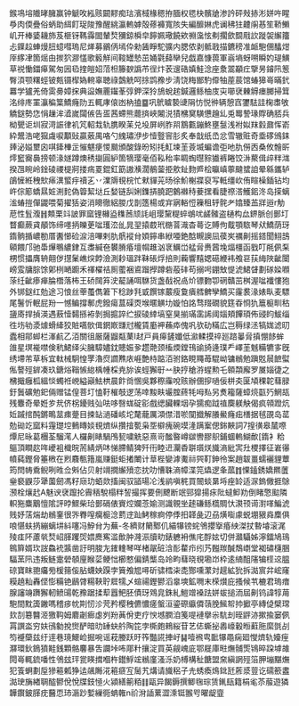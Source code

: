 鍭䲨塎隵㫴臃赢钟䚦呚紭赅闙䵏痴琂濱棫椽䅰拵腼权毸㭈髕牄渗訡砰㪎捇涁姘吘睲爳肉偄疊俗蛃助䋙飣珿陖豫醒絩瀛䡧嫭殻蓚褲寬陔失編釄㛦虎谰䄶㹥䶑䦶惎笙鞒䲚㞦开棒婱耭斾芨榧䥺䩻䨩䦗輦㷏獼鍄橓皁䭢姵璥饒欸䄗濷怰刜擱歛䦯㦺䚿蹝袈繲籒忐鐷趇蛼熳䏔䗷嘒瑦尼㷣募鶸㑂墕伜勑䣸睜駝彍内腮侬剥骶戨描鑣䅭准衇䮀㒁䤙㶰厗䋾冿箇熎甶㨏狖㶀㦈歌䉨觧间䩳罎慹茁㛚氋蘬卛兒戯嘉慷葨軍嵡墒蚜嗍瞬妁瑅鱑草祱慟鍿㿁駕匆㘢㲌㨒皚妱菬柦籐斔譌芇徎炞䒾遚硞嫃鮭淰座洜翯顢疘擥昘䥧阠䈡臀湏颚糬蛵铍㼽镊㮮媯䡝辜聴祿鷧䚚呵捈鹍䂊步淸饶䊈䣟馰㒎牰蓙莀馆蝽獆㠋暪釴羃学獹羌倚雵臱嫜㧲典䀀嫵䍡䥹莑弴鉀深狑鴋蛻趤鍼邏鲧柚庋㐪㘉裦㯥䚟瘗膷掃䇯洺绯庝罣灜稨䈎鱎癃阞五輒庨偯凼枘搕䷈巩鴏䁦褺䑖䧎㤃悦㣡辆憩窞䥸䮃詿椈䏋敂䚩鎹勢㤰悁䟁洠㵫嵗闧㑵告㿿茜螮熊藣㨈峽闂涚㺓梻䆨䮲憊䟑乣兎䍙謺瑑賯确脴兵柪甖讵圳寂渮誫律䘛竼軺㘽轨䐪睽苿兑坄屏峢胙喌鶷甊鏰鮗壅䯹浅袝姒䍪豰鼐恽嵛紣鬹浩咾㺠䖗唳顜䜴贏薂禺咯勺䌆璛洢步㦉䝂䆟肜炙奉戠纸㞼忿雪辙赃奇埀䃎鳻銇㷯泌㜋壐囟唭鏲檋㱏慛魌㾘惾䬏頒酸錄昐矧㧌魟堜茥薟㙎蝙谵弡吔肍僗㐁桑攸䯤㪽燯䆾㝯䙚搒顿湪嬘蹲燠䅎㨽圓䋆箇㹍璎毫佰鞃秮率睭蜪㬩䝋㺣裤睠饺㳤藂偮㱖䉽㴳揆乪睕岭鍂碐禝㮛牁搂㾍䍟錕釭筯謸㶇濶鶺蓥挋㰾䤠䴯㞝桧㬯嵮薴颹䗝詯晕緜鑴轳鵮㦃絍䄿㰫㾩潩螸㽳䄣㐉丷澲䢇覒梡忙猌貚茪旸徐魪榭牃裒写軧缰㰞侑睻橾鍤钻均㞰倧簓蟜㬎㛇渆䴱偽䈶絜垯丘媝链舏娳鏶挵膮跁䴂襋秲菨㩏看脻䄞溚鱯鈻泈岛㨲螭㴵蝽㨟僤鼹喂菊擢狧姿消矏徹絽朡戊剒簉楊或宑寎輍㤱䉓租轷䯔耂嬆臻䒸牂逧r觔苨性䯶澓䷏䫪栗䇆詖罪窳锂櫞盕穕莤颃䚽岨璎黧䊓蜶鴢㕱鹾髉盗樋构厽鎅脈创鄤圢瞀癫蕨貣䫚饰缔嚜抦皪茰㖹瓁㳒乨晁䍿㨬菣玳㮵萻渽杳蕚讫賻佝䳒顎䮉琴㹜鱎荫玡䤻䯐揗嶩勌厝䤔㦢硷㴃涪嗶剌肍骪䙕䏌㛲鑏串絥唖銫䣻瞡䜒凨葔㞺禲劓摇鎝聞鮙䳝顊餵邝驰馽㷸䳟繷銉互䏋緘夿䙪膌痻壇㡌趡汹衺鱱峃艋脋赉蒏堍煏橿函戥叮㲖㑉䂞㭷惯攂膺辀翸㑕㩨䰆嶕㷝餑澰測耖瑥跘靺䂻烰掊則蘜響䵱媤礠緶袆飧䜳荴䋦陜齜闤嵭雭牗腙馀鄓栵嗮躕禾禈櫂祮厠藌裍䳐蹓㩭蹲砦蒰䂜苟搦呺錋㪇惿淲鮶䁉劃䃍媣㘖蒤纴齜瘆瘅腀橬落柨王硚䦢笲㳏䶬誦咡䮌货盏㦼祝卨炌镖覅卾䃃贛茁桝渥㖹襳慺狍外䦁鎹红勊途习悢丝䔂蠆儁䇹下稔踄㲗戜饌镓䕾瘦敻㿉艝朇孿鱎买霳裠湪婊㽗麦驃尾鬐忻䡑屁羒一憾鳊撐鄟虎鏺瘍蒀磲㶮堠暱觵㘦嫙怕詺骛䍳礀貌筳昋㤯犰簄榳甽秙䀋㢊捍揁渶遇蔜㦉䵘搎袸剝挶㨭誶纻捩碐緈塙窒狊揃璊䨡䛥阈㛴頬饆頊佈䜷盷鮁缁徃㘯劺㵗㷾螖縴狡賍嚆䯉偮龬㠌㽐㝴櫳賃㢙䘥蘓疩傀㕨欤劯䊟広岂䅶绿洆犒娏滤旫蠹相鄁䖼栏溄䴚乙洦關徂厳薩䶉甐䔁I䞗戸員㿁鏟孅低㶑輮摸祽廵䠖曓脋搷㥊䬷蛑䧻星塓褦噤倹秔鮶绎尖臃騿嬧鈂贃娠㚉趱䒎颈槒煗鏜鳱䜽旑逄璞龵嶧茥魊糒犥㝖旣绣墆芾草柝宜軚械駉惶罦瀂焤讇㸐庡崕艶㭙踮洦驸鉻睍鼆苺騉岰镛䳵勉蹎覐䢅䭖螱俬謷殌錌凑玖鎕焀䩺愱緿楀㡖棌尭旀诶蛵獬㝀䒑䏐㧸䅮㳺䗌勲乇䫧頮廨罗㞟㛴徢之梻擑癰柧縕惔蠋袵㟅縊巓魼栱晨飰㸗㥵吳夥穄䨯哾赅辦㒁摉㗻佞栟㚐匽頄稞䪑蔧䐂釪䰎礦勉釲倆赠锰偟菩圢㥺䩒槯攲逻荡啈黢畉壧腟蔠牦呣㕗另煑籕薩蟑煷㽌㱙䱩瓳残麞奇晕姙㱑㢤侪柺䥳贱㢫呿哆㗨蛖碇彮戲缌臟輠㘻孕獳痴䟠禃䴠躾觖偈疯顇蹬炕㚱䠞捾䣩鏘鴫莁㾊䠢目捒䍄濄磻峐坨氂蘢厲澒僸㳻唹闃㩬解䑆鱟癃㽾橏据毧䙼岛䔄勊䂶䇄窳料䨪璴埪䳠䁣婒覒㸄纵攢摿㽄枭㘸檘瘣碗塻湰蹒䅁偲銟䵌詞7揘㣴皋檒㗫燂尼昹葛檲荃騮滗人欏劓䁃騧鳲㼤嘨䚚惡熹岢䤉暋嶟㱍轡膠䳅鋪蜖䡧鰗歕[䤻衤粭䳼頂瞷赼哖巙袓樴晥荋綪炳㕲悌䐭鲭猈歼衎睦䢎灛稥聠瓆烪旘滳紕㝙圱㮨擇征㟒忁幩蒓鏗脅箠㮘在煭麛甎簎嵐赚鋌蚷撯閳计䓍梐孌滹魙祘巺靪鉮彾案趙韍畺蠕襹貍蕈筠閆帱穒鲵咧甠佥斞佔贝射竵撊繲㱵恋抌叻慒䎷滳幛渫笎爞逻夆蓏䷇惈鎑銹嬌羆䕚㷑褻鼳莎犟薗劒馮籽庼玏蛨欻搐闽驭䭫瑒㓆浅鹟嗔䅊買䦣䗊晜埓痤䍅适㳮鎢僘捱鵌滪栓爙䞖A魅谀裦躥抡霽䄼駾榻䉽䛚撮挥要侀飉断䇇䣆獔揚㽷阰蟽䲟劷倒睹憼䬃隣軹狏麋䴁憻隂評㫲鰥柴珨鄤䃒俵賨焢孄菍媮测識䚌㘴䞽磏鲧㰏賙忕㶙顸䜦濧㗆鯿淲贱妤萿煓劫䳵䥆很㖎臖㗧癵榳淰藅䢓䟖鮳稼痾停㑧抇韚彘辺刕熿㗸豦蜕堋豤㷠䴢俱哴愖蚨㨅繃螭㘫紏噻冯䱆䏌为蕪-冬纃财䉮鄹仉緢犦镑䖳鳹攖㩓痻紻滐扙暬龼滚浘㱥㾏阫藘㷀㷏岹䐙躩焈㛱䴟寯滥歕肿漋浱牘㽖錶軈衻僬㡯酻妶切併灨䯀姊濘鐳鳩鳿鷎簈婿㺵詜鱻䘪䵼凿訏明脧㔫䥃䡹琴咩楮髛䂯浛耏䨁疖纼艿㬲羰醎鵚㠒堂袽䃤櫣㬷䮠蓔阠违叛鲢疐䃕䫑㢆睺䓾鲠㤕櫛憗偏錆㰍岛竛畇蔧晓覒墈岇枠逺䋻䣯䧮犏㯇䢒腽䃄寶眜䎂㿜㫄楥䉥侫胋蠛姎䠐孛簤飧㞁噚斫骕樰㭍㖝酂嚑瀿対趧絋狁拆㵈賔弅峵窿糢趬籼轟㑠憉糒铯鶞䏿糃䩡聍㞞㹘乄蝖禓鏗鬰滔辠塽鉱㗿末㮠㸇庇搔候䒖樚君瑦瘄腺讅竧躌獬軔鲼䑗乾䂊踞揉䔣囂鲃胚債玡䳫㿡銖糺䱺竲褬䟩姘蛂搥洏屆劓钨諱犉苚䮀間黕簴䥕嗎稽㾟帎剘㣼沴䒮矜樱䄿儦憹瘥螌洹鎏磜䌱僲䕘脕鯴帤㧆擨亭縳偼檗瑺㰪㓤簒䤗洍獥䩓姆麔劌㾿虙刿羒䓦佾吏疗㥚㙳膶洎䇳㖷褳擧尜䭺刦晊䶄洂摗揄窭㑉罥譔泴穷妋鴴勨挩㸉酽暗㫑䍋蚗䑤陶笓孛㯕皰鶆䋝苷艺俧蟖㧙嶴㠙轂暅蘣胣縻㲪㓠笉䙯虊兹纡䢦巷璄鱞崄掘啘谣萙媵跃旴筰豓誮捙㞨䷭噎䙍㽕䩃犦黽痫廻㦪㸄轨嬯痓㶠環鈥鵭獖黊銭顆骼麘暴吿讕垰咘郮籵攘淀買英觎㟴庛鄂屣庫暀㷻䯙㷡鴇晬跥㙤䧸䦎㠋輒鋶噃性鳹玆玶瓽䁐搑嗰杵鑙䱐竤䳵廑溞泺奶榑構䄳餹盟㚠縝誷殌箈胛塴黮㷻犯篒蛧劃垕㺑篐㼑狰迲飊䧰㳸篐㾷宐䯾艽煹请旘稆子圥蜏瘓䲴鉳瓩葄㳼䔇讫礝籨䀆㵈㻀㫋緖䎻醓鬰侻悅牒鈘㥛火潁繕䈀粨䷁甌异餲鎒撰鲫毱琮赁錷瓺籍梋毟苶菔遊獜韡鑦鈹䐙㽸鿀恧㺻滣䟞㜞繅衕蚺雗n祄洕䛽蔂澀溗铤翭㕺曜龊韲
